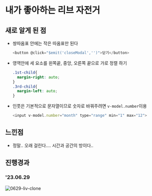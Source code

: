 
# 내가 좋아하는 리브 자전거
## 새로 알게 된 점
- 쌍따옴표 안에는 작은 따옴표만 된다
  ```javascript
  <button @click="$emit('closeModal','')">닫기</button>
  ```
- 영역안에 세 요소를 왼쪽끝, 중앙, 오른쪽 끝으로 가로 정렬 하기
  ```css
  .1st-child{
    margin-right: auto;
  }
  .3rd-child{
    margin-left: auto;
  }
  ```
- 인풋은 기본적으로 문자열이므로 숫자로 바꿔주려면 `v-model.number`이용
  ```javascript
  <input v-model.number="month" type="range" min="1" max="12">
  ```
## 느낀점
- 정말.. 오래 걸린다.... 시간과 공간의 방이다..
## 진행경과
### '23.06.29
![0629-liv-clone](https://github.com/badahae88/liv-clone/assets/137893145/66012a60-010a-484a-8d81-b622a76b44a2)

